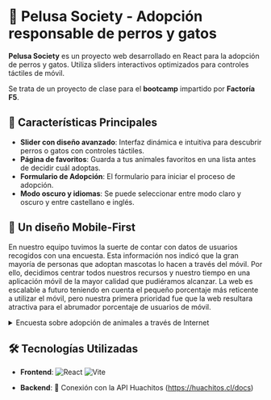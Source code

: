 # 🐾 Pelusa Society - Adopción responsable de perros y gatos

**Pelusa Society** es un proyecto web desarrollado en React para la adopción de perros y gatos. 
Utiliza sliders interactivos optimizados para controles táctiles de móvil.

Se trata de un proyecto de clase para el **bootcamp** impartido por **Factoría F5**.

## 🚀 Características Principales

- **Slider con diseño avanzado**: Interfaz dinámica e intuitiva para descubrir perros o gatos con controles táctiles.
- **Página de favoritos**: Guarda a tus animales favoritos en una lista antes de decidir cuál adoptas.
- **Formulario de Adopción**: El formulario para iniciar el proceso de adopción.
- **Modo oscuro y idiomas**: Se puede seleccionar entre modo claro y oscuro y entre castellano e inglés.

## 📱 Un diseño Mobile-First

En nuestro equipo tuvimos la suerte de contar con datos de usuarios recogidos con una encuesta. Esta información nos indicó que la gran mayoría de personas que adoptan mascotas lo hacen a través del móvil. Por ello, decidimos centrar todos nuestros recursos y nuestro tiempo en una aplicación móvil de la mayor calidad que pudiéramos alcanzar. La web es escalable a futuro teniendo en cuenta el pequeño porcentaje más reticente a utilizar el móvil, pero nuestra primera prioridad fue que la web resultara atractiva para el abrumador porcentaje de usuarios de móvil.

<details>
  <summary>Encuesta sobre adopción de animales a través de Internet</summary>
<p>🎯 Objetivo: Detectar posibles fricciones o necesidades en la experiencia digital de adopción de animales.<br>
📊 Muestra: 93 personas.<br>
🔠 Metodología: Encuesta online anónima. Edad media: 25-45 años.<br>
🗓️ Fecha: Diciembre 2024.<br>
🔎 Preguntas relevantes:<br>
¿Desde qué dispositivo realizaste (o realizarías) la solicitud de adopción de una mascota?<br>
Desde el móvil (smartphone) – 82%<br>
Desde un ordenador (portátil o sobremesa) – 12%<br>
Desde una tablet – 4%<br>
No recuerdo / No estoy segura – 2%<br>
¿Con qué frecuencia consultas perfiles de animales en adopción desde el móvil?<br>
A diario – 25%<br>
Varias veces por semana – 34%<br>
Una vez por semana – 28%<br>
Rara vez – 13%<br>
¿Te resultó fácil hacer todo el proceso desde el móvil?<br>
Sí, muy fácil – 68%<br>
Sí, aunque algunos pasos no estaban adaptados – 21%<br>
No, preferí cambiarme al ordenador – 11%<br>
:chincheta: Conclusión:<br>
Aunque el tráfico mobile supera el 96% a nivel global, en el contexto específico de formularios más largos o procesos serios como adopciones, hay una pequeña resistencia que ronda entre el 10% y el 20% que sigue prefiriendo el escritorio. Aun así, la prioridad clara debería ser diseño mobile-first, porque es lo que demanda la gran mayoría.</p><br>
</details>

## 🛠 Tecnologías Utilizadas

- **Frontend**: 
  ![React](https://img.shields.io/badge/React-20232A?style=flat&logo=react&logoColor=61DAFB)
  ![Vite](https://img.shields.io/badge/Vite-B73BFE?style=flat&logo=vite&logoColor=FFD62E)

- **Backend**:
  🐶 Conexión con la API Huachitos (https://huachitos.cl/docs)

